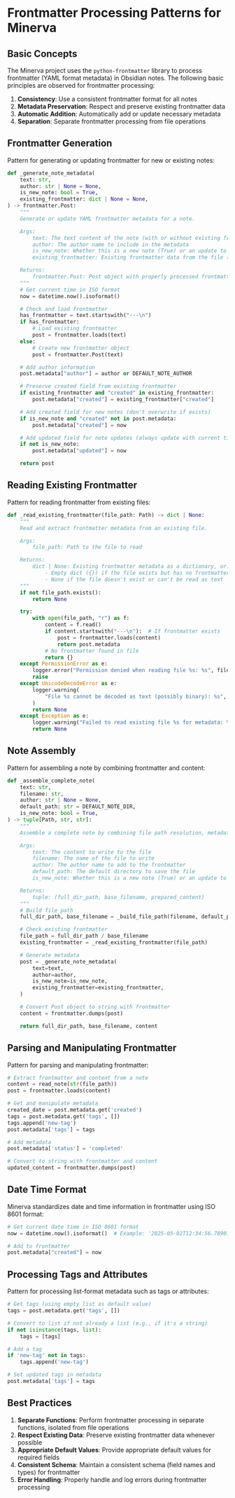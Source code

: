 # Frontmatter Processing Patterns for Minerva

## Basic Concepts

The Minerva project uses the `python-frontmatter` library to process frontmatter (YAML format metadata) in Obsidian notes. The following basic principles are observed for frontmatter processing:

1. **Consistency**: Use a consistent frontmatter format for all notes
2. **Metadata Preservation**: Respect and preserve existing frontmatter data
3. **Automatic Addition**: Automatically add or update necessary metadata
4. **Separation**: Separate frontmatter processing from file operations

## Frontmatter Generation

Pattern for generating or updating frontmatter for new or existing notes:

```python
def _generate_note_metadata(
    text: str,
    author: str | None = None,
    is_new_note: bool = True,
    existing_frontmatter: dict | None = None,
) -> frontmatter.Post:
    """
    Generate or update YAML frontmatter metadata for a note.

    Args:
        text: The text content of the note (with or without existing frontmatter)
        author: The author name to include in the metadata
        is_new_note: Whether this is a new note (True) or an update to existing note (False)
        existing_frontmatter: Existing frontmatter data from the file (if any)

    Returns:
        frontmatter.Post: Post object with properly processed frontmatter
    """
    # Get current time in ISO format
    now = datetime.now().isoformat()

    # Check and load frontmatter
    has_frontmatter = text.startswith("---\n")
    if has_frontmatter:
        # Load existing frontmatter
        post = frontmatter.loads(text)
    else:
        # Create new frontmatter object
        post = frontmatter.Post(text)

    # Add author information
    post.metadata["author"] = author or DEFAULT_NOTE_AUTHOR

    # Preserve created field from existing frontmatter
    if existing_frontmatter and "created" in existing_frontmatter:
        post.metadata["created"] = existing_frontmatter["created"]

    # Add created field for new notes (don't overwrite if exists)
    if is_new_note and "created" not in post.metadata:
        post.metadata["created"] = now

    # Add updated field for note updates (always update with current time)
    if not is_new_note:
        post.metadata["updated"] = now

    return post
```

## Reading Existing Frontmatter

Pattern for reading frontmatter from existing files:

```python
def _read_existing_frontmatter(file_path: Path) -> dict | None:
    """
    Read and extract frontmatter metadata from an existing file.

    Args:
        file_path: Path to the file to read

    Returns:
        dict | None: Existing frontmatter metadata as a dictionary, or:
            - Empty dict ({}) if the file exists but has no frontmatter
            - None if the file doesn't exist or can't be read as text
    """
    if not file_path.exists():
        return None

    try:
        with open(file_path, "r") as f:
            content = f.read()
            if content.startswith("---\n"):  # If frontmatter exists
                post = frontmatter.loads(content)
                return post.metadata
            # No frontmatter found in file
            return {}
    except PermissionError as e:
        logger.error("Permission denied when reading file %s: %s", file_path, e)
        raise
    except UnicodeDecodeError as e:
        logger.warning(
            "File %s cannot be decoded as text (possibly binary): %s", file_path, e
        )
        return None
    except Exception as e:
        logger.warning("Failed to read existing file %s for metadata: %s", file_path, e)
        return None
```

## Note Assembly

Pattern for assembling a note by combining frontmatter and content:

```python
def _assemble_complete_note(
    text: str,
    filename: str,
    author: str | None = None,
    default_path: str = DEFAULT_NOTE_DIR,
    is_new_note: bool = True,
) -> tuple[Path, str, str]:
    """
    Assemble a complete note by combining file path resolution, metadata generation, and content preparation.

    Args:
        text: The content to write to the file
        filename: The name of the file to write
        author: The author name to add to the frontmatter
        default_path: The default directory to save the file
        is_new_note: Whether this is a new note (True) or an update to an existing note (False)

    Returns:
        tuple: (full_dir_path, base_filename, prepared_content)
    """
    # Build file path
    full_dir_path, base_filename = _build_file_path(filename, default_path)

    # Check existing frontmatter
    file_path = full_dir_path / base_filename
    existing_frontmatter = _read_existing_frontmatter(file_path)

    # Generate metadata
    post = _generate_note_metadata(
        text=text,
        author=author,
        is_new_note=is_new_note,
        existing_frontmatter=existing_frontmatter,
    )

    # Convert Post object to string with frontmatter
    content = frontmatter.dumps(post)

    return full_dir_path, base_filename, content
```

## Parsing and Manipulating Frontmatter

Pattern for parsing and manipulating frontmatter:

```python
# Extract frontmatter and content from a note
content = read_note(str(file_path))
post = frontmatter.loads(content)

# Get and manipulate metadata
created_date = post.metadata.get('created')
tags = post.metadata.get('tags', [])
tags.append('new-tag')
post.metadata['tags'] = tags

# Add metadata
post.metadata['status'] = 'completed'

# Convert to string with frontmatter and content
updated_content = frontmatter.dumps(post)
```

## Date Time Format

Minerva standardizes date and time information in frontmatter using ISO 8601 format:

```python
# Get current date time in ISO 8601 format
now = datetime.now().isoformat()  # Example: '2025-05-02T12:34:56.789012'

# Add to frontmatter
post.metadata["created"] = now
```

## Processing Tags and Attributes

Pattern for processing list-format metadata such as tags or attributes:

```python
# Get tags (using empty list as default value)
tags = post.metadata.get('tags', [])

# Convert to list if not already a list (e.g., if it's a string)
if not isinstance(tags, list):
    tags = [tags]

# Add a tag
if 'new-tag' not in tags:
    tags.append('new-tag')

# Set updated tags in metadata
post.metadata['tags'] = tags
```

## Best Practices

1. **Separate Functions**: Perform frontmatter processing in separate functions, isolated from file operations
2. **Respect Existing Data**: Preserve existing frontmatter data whenever possible
3. **Appropriate Default Values**: Provide appropriate default values for required fields
4. **Consistent Schema**: Maintain a consistent schema (field names and types) for frontmatter
5. **Error Handling**: Properly handle and log errors during frontmatter processing
